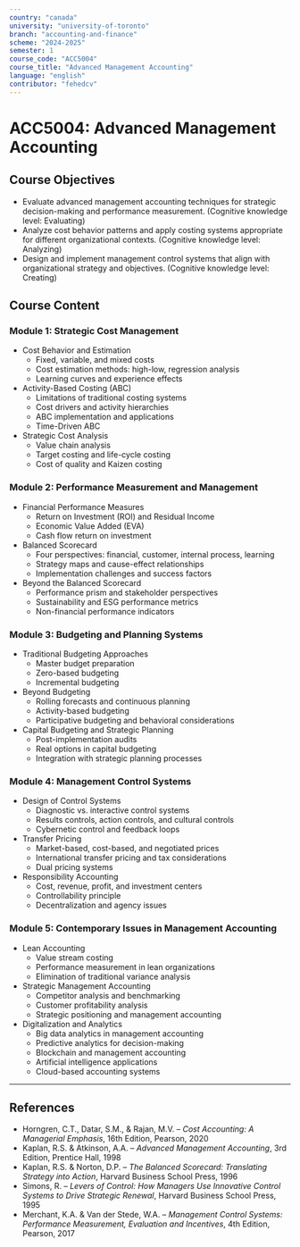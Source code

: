 ```yaml
---
country: "canada"
university: "university-of-toronto"
branch: "accounting-and-finance"
scheme: "2024-2025"
semester: 1
course_code: "ACC5004"
course_title: "Advanced Management Accounting"
language: "english"
contributor: "fehedcv"
---
```

# ACC5004: Advanced Management Accounting

## Course Objectives
* Evaluate advanced management accounting techniques for strategic decision-making and performance measurement. (Cognitive knowledge level: Evaluating)
* Analyze cost behavior patterns and apply costing systems appropriate for different organizational contexts. (Cognitive knowledge level: Analyzing)
* Design and implement management control systems that align with organizational strategy and objectives. (Cognitive knowledge level: Creating)

## Course Content

### Module 1: Strategic Cost Management
* Cost Behavior and Estimation
  - Fixed, variable, and mixed costs
  - Cost estimation methods: high-low, regression analysis
  - Learning curves and experience effects
* Activity-Based Costing (ABC)
  - Limitations of traditional costing systems
  - Cost drivers and activity hierarchies
  - ABC implementation and applications
  - Time-Driven ABC
* Strategic Cost Analysis
  - Value chain analysis
  - Target costing and life-cycle costing
  - Cost of quality and Kaizen costing

### Module 2: Performance Measurement and Management
* Financial Performance Measures
  - Return on Investment (ROI) and Residual Income
  - Economic Value Added (EVA)
  - Cash flow return on investment
* Balanced Scorecard
  - Four perspectives: financial, customer, internal process, learning
  - Strategy maps and cause-effect relationships
  - Implementation challenges and success factors
* Beyond the Balanced Scorecard
  - Performance prism and stakeholder perspectives
  - Sustainability and ESG performance metrics
  - Non-financial performance indicators

### Module 3: Budgeting and Planning Systems
* Traditional Budgeting Approaches
  - Master budget preparation
  - Zero-based budgeting
  - Incremental budgeting
* Beyond Budgeting
  - Rolling forecasts and continuous planning
  - Activity-based budgeting
  - Participative budgeting and behavioral considerations
* Capital Budgeting and Strategic Planning
  - Post-implementation audits
  - Real options in capital budgeting
  - Integration with strategic planning processes

### Module 4: Management Control Systems
* Design of Control Systems
  - Diagnostic vs. interactive control systems
  - Results controls, action controls, and cultural controls
  - Cybernetic control and feedback loops
* Transfer Pricing
  - Market-based, cost-based, and negotiated prices
  - International transfer pricing and tax considerations
  - Dual pricing systems
* Responsibility Accounting
  - Cost, revenue, profit, and investment centers
  - Controllability principle
  - Decentralization and agency issues

### Module 5: Contemporary Issues in Management Accounting
* Lean Accounting
  - Value stream costing
  - Performance measurement in lean organizations
  - Elimination of traditional variance analysis
* Strategic Management Accounting
  - Competitor analysis and benchmarking
  - Customer profitability analysis
  - Strategic positioning and management accounting
* Digitalization and Analytics
  - Big data analytics in management accounting
  - Predictive analytics for decision-making
  - Blockchain and management accounting
  - Artificial intelligence applications
  - Cloud-based accounting systems

---

## References
* Horngren, C.T., Datar, S.M., & Rajan, M.V. – *Cost Accounting: A Managerial Emphasis*, 16th Edition, Pearson, 2020
* Kaplan, R.S. & Atkinson, A.A. – *Advanced Management Accounting*, 3rd Edition, Prentice Hall, 1998
* Kaplan, R.S. & Norton, D.P. – *The Balanced Scorecard: Translating Strategy into Action*, Harvard Business School Press, 1996
* Simons, R. – *Levers of Control: How Managers Use Innovative Control Systems to Drive Strategic Renewal*, Harvard Business School Press, 1995
* Merchant, K.A. & Van der Stede, W.A. – *Management Control Systems: Performance Measurement, Evaluation and Incentives*, 4th Edition, Pearson, 2017